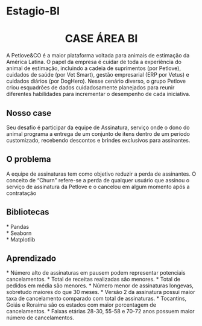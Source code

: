 # Estagio-BI

<h1 style="text-align:center;">CASE ÁREA BI</h1>

<p> A Petlove&CO é a maior plataforma voltada para animais de estimação da América
Latina. O papel da empresa é cuidar de toda a experiência do animal de estimação,
incluindo a cadeia de suprimentos (por Petlove), cuidados de saúde (por Vet Smart),
gestão empresarial (ERP por Vetus) e cuidados diários (por DogHero). Nesse
cenário diverso, o grupo Petlove criou esquadrões de dados cuidadosamente
planejados para reunir diferentes habilidades para incrementar o desempenho de
cada iniciativa.</p>
<h2>Nosso case</h2>
<p>Seu desafio é participar da equipe de Assinatura, serviço onde o dono do animal
programa a entrega de um conjunto de itens dentro de um período customizado,
recebendo descontos e brindes exclusivos para assinantes.</p>

<h2>O problema</h2>
<p>A equipe de assinaturas tem como objetivo reduzir a perda de assinantes. O
conceito de “Churn” refere-se a perda de qualquer usuário que assinou o serviço de
assinatura da Petlove e o cancelou em algum momento após a contratação</p>

<h2>Bibliotecas</h2>
 * Pandas <br>
 * Seaborn <br>
 * Matplotlib <br>
 
 <h2>Aprendizado</h2>
* Número alto de assinaturas em pausem podem representar potenciais cancelamentos.
* Total de receitas realizadas são menores.
* Total de pedidos em média são menores.
* Número menor de assinaturas longevas,  sobretudo maiores do que 30 meses.
* Versão 2 da assinatura possui maior taxa de cancelamento comparado com total de assinaturas.
* Tocantins, Goiás e Roraima são os estados com maior porcentagem de cancelamentos.
* Faixas etárias 28-30, 55-58 e 70-72 anos possuem maior número de cancelamentos.
